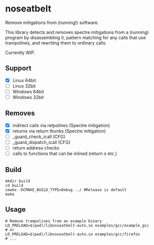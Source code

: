 noseatbelt
==========

Remove mitigations from (running!) software.

This library detects and removes spectre mitigations from a (running) program
by disassembling it, pattern matching for any calls that use trampolines, and rewriting
them to ordinary calls.

Currently WIP.

Support
-------

- [x] Linux 64bit
- [ ] Linux 32bit
- [ ] Windows 64bit
- [ ] Windows 32bit

Removes
-------

- [x] indirect calls via retpolines (Spectre mitigation)
- [x] returns via return thunks (Spectre mitigation)
- [ ] \_guard\_check\_icall (CFG)
- [ ] \_guard\_dispatch\_icall (CFG)
- [ ] return address checks
- [ ] calls to functions that can be inlined (return x etc.)

Build
-----

```
mkdir build
cd build
cmake -DCMAKE_BUILD_TYPE=Debug ../ #Release is default
make
```

Usage
-----

```
# Remove trampolines from an example binary
LD_PRELOAD=$(pwd)/libnoseatbelt-auto.so examples/gcc/example_gcc
# or
LD_PRELOAD=$(pwd)/libnoseatbelt-auto.so examples/gcc/firefox
# ...
```
